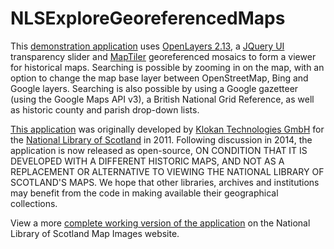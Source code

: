 NLSExploreGeoreferencedMaps
===========================

This <a href="http://geo.nls.uk/maps/dev/explore/index.html">demonstration application</a> uses <a href="http://dev.openlayers.org/releases/OpenLayers-2.13.1/">OpenLayers 2.13</a>, a <a href="http://jqueryui.com/">JQuery UI</a> transparency slider and <a href="http://www.maptiler.org/">MapTiler</a> georeferenced mosaics to form a viewer for historical maps. Searching is possible by zooming in on the map, with an option to change the map base layer between OpenStreetMap, Bing and Google layers. Searching is also possible by using a Google gazetteer (using the Google Maps API v3), a British National Grid Reference, as well as historic county and parish drop-down lists. 


<a href="http://geo.nls.uk/maps/dev/explore/index.html">This application</a> was originally developed by <a href="http://www.klokantech.com/">Klokan Technologies GmbH</a> for the <a href="http://www.nls.uk">National Library of Scotland<a> in 2011. Following discussion in 2014, the application is now released as open-source, ON CONDITION THAT IT IS DEVELOPED WITH A DIFFERENT HISTORIC MAPS, AND NOT AS A REPLACEMENT OR ALTERNATIVE TO VIEWING THE NATIONAL LIBRARY OF SCOTLAND'S MAPS. We hope that other libraries, archives and institutions may benefit from the code in making available their geographical collections.

View a more <a href="http://maps.nls.uk/geo/explore/">complete working version of the application</a> on the National Library of Scotland Map Images website.
